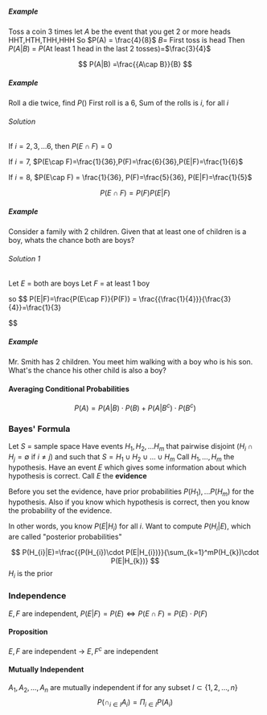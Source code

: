 ##### Example
Toss a coin 3 times let $A$ be the event that you get 2 or more heads
HHT,HTH,THH,HHH
So $P(A) = \frac{4}{8}$
$B$= First toss is head
Then $P(A|B)$ = $P(\text{At least 1 head in the last 2 tosses})=$$\frac{3}{4}$

$$
P(A|B) =\frac{{A\cap B}}{B}
$$
##### Example
Roll a die twice, find $P()$ First roll is a 6, Sum of the rolls is $i$, for all $i$

###### Solution
If $i=2,3,\dots 6$, then $P(E\cap F)=0$

If $i=7,$ $P(E\cap F)=\frac{1}{36},P(F)=\frac{6}{36},P(E|F)=\frac{1}{6}$

If $i=8,$ $P(E\cap F) = \frac{1}{36}, P(F)=\frac{5}{36}, P(E|F)=\frac{1}{5}$

$$
P(E\cap F)=P(F)P(E|F)
$$

##### Example
Consider a family with 2 children. Given that at least one of children is a boy, whats the chance both are boys?

###### Solution 1
Let $E$ = both are boys
Let $F$ = at least 1 boy

so $$
P(E|F)=\frac{P(E\cap F)}{P(F)} = \frac{{\frac{1}{4}}}{\frac{3}{4}}=\frac{1}{3}

$$
##### Example
Mr. Smith has 2 children. You meet him walking with a boy who is his son. What's the chance his other child is also a boy?


#### Averaging Conditional Probabilities
$$
P(A)=P(A|B)\cdot P(B)+P(A|B^c)\cdot P(B^c)
$$
### Bayes' Formula
Let $S$ = sample space
Have events $H_{1},H_{2},\dots H_{m}$ that pairwise disjoint $(H_{i}\cap H_{j}=\emptyset$ if $i\neq j)$
and such that $S=H_{1}\cup H_{2}\cup\dots \cup H_{m}$
Call $H_{1},\dots,H_{m}$ the hypothesis.
Have an event $E$ which gives some information about which hypothesis is correct.
Call $E$ the **evidence**

Before you set the evidence, have prior probabilities $P(H_{1}),\dots P(H_{m})$ for the hypothesis.
Also if you know which hypothesis is correct, then you know the probability of the evidence.

In other words, you know $P(E|H_{i})$ for all $i$.
Want to compute $P(H_{i}|E)$, which are called "posterior probabilities"


$$
P(H_{i}|E)=\frac{{P(H_{i})\cdot P(E|H_{i})}}{\sum_{k=1}^mP(H_{k})\cdot P(E|H_{k})}
$$
$H_{i}$ is the prior

### Independence
$E,F$ are independent, $P(E|F)=P(E) \iff P(E\cap F)=P(E)\cdot P(F)$
#### Proposition
$E,F$ are independent $\rightarrow$ $E,F^c$ are independent
#### Mutually Independent
$A_{1},A_{2},\dots,A_{n}$ are mutually independent if for any subset $I\subset \{1,2,\dots,n\}$
$$
P(\cap_{i \in I}A_{i})= \Pi_{i \in I}P(A_{i})
$$
